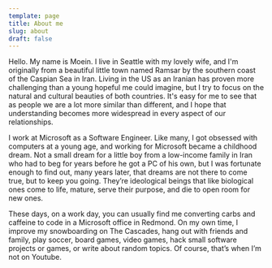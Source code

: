 ```yaml
---
template: page
title: About me
slug: about
draft: false
---
```

Hello. My name is Moein. I live in Seattle with my lovely wife, and I'm originally from a beautiful little town named Ramsar by the southern coast of the Caspian Sea in Iran. Living in the US as an Iranian has proven more challenging than a young hopeful me could imagine, but I try to focus on the natural and cultural beauties of both countries. It's easy for me to see that as people we are a lot more similar than different, and I hope that understanding becomes more widespread in every aspect of our relationships.

I work at Microsoft as a Software Engineer. Like many, I got obsessed with computers at a young age, and working for Microsoft became a childhood dream. Not a small dream for a little boy from a low-income family in Iran who had to beg for years before he got a PC of his own, but I was fortunate enough to find out, many years later, that dreams are not there to come true, but to keep you going. They’re ideological beings that like biological ones come to life, mature, serve their purpose, and die to open room for new ones.

These days, on a work day, you can usually find me converting carbs and caffeine to code in a Microsoft office in Redmond. On my own time, I improve my snowboarding on The Cascades, hang out with friends and family, play soccer, board games, video games, hack small software projects or games, or write about random topics. Of course, that’s when I’m not on Youtube.
